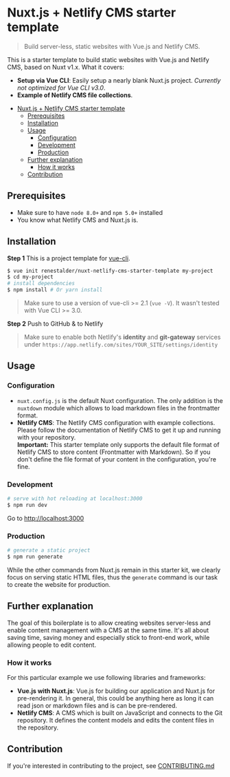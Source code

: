 # Nuxt.js + Netlify CMS starter template

> Build server-less, static websites with Vue.js and Netlify CMS.

This is a starter template to build static websites with Vue.js and Netlify CMS, based on Nuxt v1.x. What it covers:

* **Setup via Vue CLI**: Easily setup a nearly blank Nuxt.js project.
  *Currently not optimized for Vue CLI v3.0*.
* **Example of Netlify CMS file collections**.

<!-- TOC -->

- [Nuxt.js + Netlify CMS starter template](#nuxtjs--netlify-cms-starter-template)
    - [Prerequisites](#prerequisites)
    - [Installation](#installation)
    - [Usage](#usage)
        - [Configuration](#configuration)
        - [Development](#development)
        - [Production](#production)
    - [Further explanation](#further-explanation)
        - [How it works](#how-it-works)
    - [Contribution](#contribution)

<!-- /TOC -->

## Prerequisites

* Make sure to have `node 8.0+` and `npm 5.0+` installed
* You know what Netlify CMS and Nuxt.js is.

## Installation

**Step 1** This is a project template for [vue-cli](https://github.com/vuejs/vue-cli).

``` bash
$ vue init renestalder/nuxt-netlify-cms-starter-template my-project  
$ cd my-project                     
# install dependencies
$ npm install # Or yarn install
```

> Make sure to use a version of vue-cli >= 2.1 (`vue -V`). It wasn't tested with Vue CLI >= 3.0.

**Step 2** Push to GitHub & to Netlify

> Make sure to enable both Netlify's **identity** and **git-gateway** services under `https://app.netlify.com/sites/YOUR_SITE/settings/identity`

## Usage

### Configuration

* `nuxt.config.js` is the default Nuxt configuration. The only addition is the `nuxtdown` module which allows to load markdown files in the frontmatter format.
* **Netlify CMS**: The Netlify CMS configuration with example collections. Please follow the documentation of Netlify CMS to get it up and running with your repository.  
  **Important:** This starter template only supports the default file format of Netlify CMS to store content (Frontmatter with Markdown). So if you don't define the file format of your content in the configuration, you're fine.

### Development

``` bash
# serve with hot reloading at localhost:3000
$ npm run dev
```

Go to [http://localhost:3000](http://localhost:3000)

### Production

``` bash
# generate a static project
$ npm run generate
```

While the other commands from Nuxt.js remain in this starter kit, we clearly focus on serving static HTML files, thus the `generate` command is our task to create the website for production.

## Further explanation

The goal of this boilerplate is to allow creating websites server-less and enable content management
with a CMS at the same time. It's all about saving time, saving money and especially stick to front-end work, while allowing people to edit content.

### How it works

For this particular example we use following libraries and frameworks:

* **Vue.js with Nuxt.js**: Vue.js for building our application and Nuxt.js for pre-rendering it.
  In general, this could be anything here as long it can read json or markdown files and is can be
  pre-rendered.
* **Netlify CMS**: A CMS which is built on JavaScript and connects to the Git repository.
  It defines the content models and edits the content files in the repository.

## Contribution

If you're interested in contributing to the project, see [CONTRIBUTING.md](contributing)

[contributing]: https://github.com/renestalder/nuxt-netlify-cms-starter-template/blob/feature/frontmatter/CONTRIBUTING.md